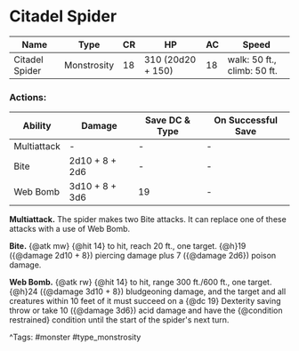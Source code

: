 # Citadel Spider

| Name | Type | CR | HP | AC | Speed |
|------|------|----|----|----|-------|
| Citadel Spider | Monstrosity | 18 | 310 (20d20 + 150) | 18 | walk: 50 ft., climb: 50 ft. |

### Actions:

| Ability | Damage | Save DC & Type | On Successful Save |
|---------|--------|----------------|--------------------|
| Multiattack | - | - | - |
| Bite | 2d10 + 8 + 2d6 | - | - |
| Web Bomb | 3d10 + 8 + 3d6 | 19 | - |


**Multiattack.** The spider makes two Bite attacks. It can replace one of these attacks with a use of Web Bomb.

**Bite.** {@atk mw} {@hit 14} to hit, reach 20 ft., one target. {@h}19 ({@damage 2d10 + 8}) piercing damage plus 7 ({@damage 2d6}) poison damage.

**Web Bomb.** {@atk rw} {@hit 14} to hit, range 300 ft./600 ft., one target. {@h}24 ({@damage 3d10 + 8}) bludgeoning damage, and the target and all creatures within 10 feet of it must succeed on a {@dc 19} Dexterity saving throw or take 10 ({@damage 3d6}) acid damage and have the {@condition restrained} condition until the start of the spider's next turn.

^Tags: #monster #type_monstrosity